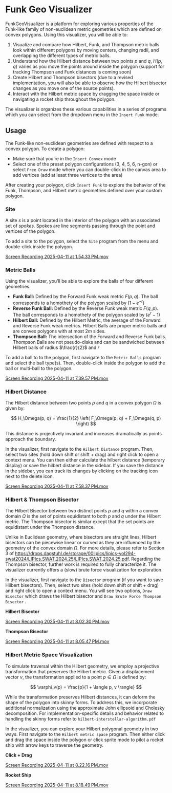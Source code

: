 # Funk Geo Visualizer

FunkGeoVisualizer is a platform for exploring various properties of the Funk-like family of non-euclidean metric geometries which are defined on convex polygons. Using this visualizer, you will be able to:

1. Visualize and compare how Hilbert, Funk, and Thompson metric balls look within different polygons by moving centers, changing radii, and overlapping the different types of metric balls.
2. Understand how the Hilbert distance between two points $p$ and $q$, $H(p,q)$ varies as you move the points around inside the polygon (support for tracking Thompson and Funk distances is coming soon)
3. Create Hilbert and Thompson bisectors (due to a revised implementation, you will also be able to observe how the Hilbert bisector changes as you move one of the source points). 
4. Interact with the Hilbert metric space by dragging the space inside or navigating a rocket ship throughout the polygon.

The visualizer is organizes these various capabilities in a series of programs which you can select from the dropdown menu in the `Insert Funk` mode.

## Usage

The Funk-like non-euclidean geometries are defined with respect to a convex polygon. To create a polygon:

- Make sure that you’re in the `Insert Convex` mode
- Select one of the preset polygon configurations (3, 4, 5, 6, n-gon) or select `Free Draw` mode where you can double-click in the canvas area to add vertices (add at least three vertices to the area)

After creating your polygon, click `Insert Funk` to explore the behavior of the Funk, Thompson, and Hilbert metric geometries defined over your custom polygon.

### Site

A site $s$ is a point located in the interior of the polygon with an associated set of *spokes.* Spokes are line segments passing through the point and vertices of the polygon. 

To add a site to the polygon, select the `Site` program from the menu and double-click inside the polygon.

[Screen Recording 2025-04-11 at 1.54.33 PM.mov](demos/Screen_Recording_2025-04-11_at_1.54.33_PM.mov)

### Metric Balls

Using the visualizer, you’ll be able to explore the balls of four different geometries.

- **Funk Ball:** Defined by the Forward Funk weak metric $F(p,q)$. The ball corresponds to a homothety of the polygon scaled by $(1 - e^{-r})$
- **Reverse Funk Ball:** Defined by the Reverse Funk weak metric $F(q, p)$. The ball corresponds to a homothety of the polygon scaled by $(e^r - 1)$
- **Hilbert Ball:** Defined by the Hilbert Metric, the average of the Forward and Reverse Funk weak metrics. Hilbert Balls are proper metric balls and are convex polygons with at most $2m$ sides.
- **Thompson Ball:** The intersection of the Forward and Reverse Funk balls. Thompson Balls are not pseudo-disks and can be sandwiched between Hilbert balls of radius $\frac{r}{2}$ and $r$

To add a ball to to the polygon, first navigate to the `Metric Balls` program and select the ball type(s). Then, double-click inside the polygon to add the ball or multi-ball to the polygon. 

[Screen Recording 2025-04-11 at 7.39.57 PM.mov](demos/Screen_Recording_2025-04-11_at_7.39.57_PM.mov)

### Hilbert Distance

The Hilbert distance between two points $p$ and $q$ in a convex polygon $\Omega$ is given by:

$$
H_\Omega(p, q) = \frac{1}{2} \left( F_\Omega(p, q) + F_\Omega(q, p) \right)
$$

This distance is projectively invariant and increases dramatically as points approach the boundary.

In the visualizer, first navigate to the `Hilbert Distance` program. Then, select two sites (hold down shift or shift + drag) and right click to open a context menu. You can then either calculate the hilbert distance (temporary display) or save the hilbert distance in the sidebar. If you save the distance in the sidebar, you can track its changes by clicking on the tracking icon next to the delete icon.

[Screen Recording 2025-04-11 at 7.58.37 PM.mov](demos/Screen_Recording_2025-04-11_at_7.58.37_PM.mov)

### Hilbert & Thompson Bisector

The Hilbert Bisector between two distinct points $p$ and $q$ within a convex domain $\Omega$ is the set of points equidistant to both $p$ and $q$ under the Hilbert metric. The Thompson bisector is similar except that the set points are equidistant under the Thompson distance.

Unlike in Euclidean geometry, where bisectors are straight lines, Hilbert bisectors can be piecewise linear or curved as they are influenced by the geometry of the convex domain $\Omega$. For more details, please refer to Section 3 of  https://drops.dagstuhl.de/storage/00lipics/lipics-vol294-swat2024/LIPIcs.SWAT.2024.25/LIPIcs.SWAT.2024.25.pdf. Regarding the Thompson bisector, further work is required to fully characterize it. The visualizer currently offers a (slow) brute force visualization for exploration.

In the visualizer, first navigate to the `Bisector` program (if you want to save Hilbert bisectors). Then, select two sites (hold down shift or shift + drag) and right click to open a context menu. You will see two options, `Draw Bisector` which draws the Hilbert bisector and `Draw Brute Force Thompson Bisector` .

**Hilbert Bisector**

[Screen Recording 2025-04-11 at 8.02.30 PM.mov](demos/Screen_Recording_2025-04-11_at_8.02.30_PM.mov)

**Thompson Bisector**

[Screen Recording 2025-04-11 at 8.05.47 PM.mov](demos/Screen_Recording_2025-04-11_at_8.05.47_PM.mov)

### Hilbert Metric Space Visualization

To simulate traversal within the Hilbert geometry, we employ a projective transformation that preserves the Hilbert metric. Given a displacement vector $v$, the transformation applied to a point  $p \in \Omega$ is defined by:

$$
\varphi_v(p) = \frac{p}{1 + \langle p, v \rangle}
$$

While the transformation preserves Hilbert distances, it can deform the shape of the polygon into skinny forms. To address this, we incorporate additional normalization using the approximate John ellipsoid and Cholesky decomposition. For implementation-specific details and behavior related to handling the skinny forms refer to `hilbert-interstellar-algorithm.pdf`

In the visualizer, you can explore your Hilbert polygonal geometry in two ways. First navigate to the `Hilbert metric space` program. Then either click and drag the space inside the polygon or click sprite mode to pilot a rocket ship with arrow keys to traverse the geometry.

**Click + Drag**

[Screen Recording 2025-04-11 at 8.22.16 PM.mov](demos/Screen_Recording_2025-04-11_at_8.22.16_PM.mov)

**Rocket Ship**

[Screen Recording 2025-04-11 at 8.18.49 PM.mov](demos/Screen_Recording_2025-04-11_at_8.18.49_PM.mov)
